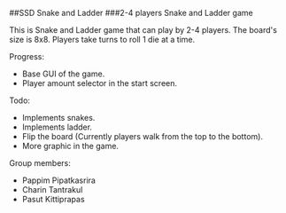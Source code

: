 ##SSD Snake and Ladder
###2-4 players Snake and Ladder game

This is Snake and Ladder game that can play by 2-4 players.
The board's size is 8x8. Players take turns to roll 1 die at a time.

Progress:
- Base GUI of the game.
- Player amount selector in the start screen.

Todo:
- Implements snakes.
- Implements ladder.
- Flip the board (Currently players walk from the top to the bottom).
- More graphic in the game.

Group members:
- Pappim Pipatkasrira
- Charin Tantrakul
- Pasut Kittiprapas
